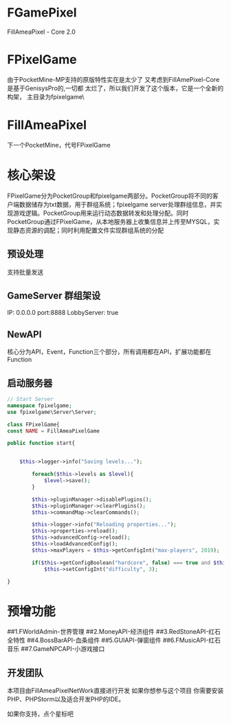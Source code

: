 # FGamePixel
FillAmeaPixel - Core 2.0
# FPixelGame

由于PocketMine-MP支持的原版特性实在是太少了
又考虑到FillAmePixel-Core是基于GenisysPro的,一切都
太烂了，所以我们开发了这个版本，它是一个全新的构架，
主目录为fpixelgame\


# FillAmeaPixel
下一个PocketMine，代号FPixelGame

# 核心架设
FPixelGame分为PocketGroup和fpixelgame两部分。PocketGroup将不同的客户端数据储存为txt数据，用于群组系统；fpixelgame server处理群组信息，并实现游戏逻辑。PocketGroup用来运行动态数据转发和处理分配。同时PocketGroup通过FPixelGame，从本地服务器上收集信息并上传至MYSQL，实现静态资源的调配；同时利用配置文件实现群组系统的分配

## 预设处理
支持批量发送







## GameServer 群组架设
IP: 0.0.0.0
port:8888
LobbyServer: true


## NewAPI
核心分为API，Event，Function三个部分，所有调用都在API，扩展功能都在Function


## 启动服务器
```php
// Start Server
namespace fpixelgame;
use fpixelgame\Server\Server;

class FPixelGame{
const NAME = FillAmeaPixelGame

public function start{


	$this->logger->info("Saving levels...");

		foreach($this->levels as $level){
			$level->save();
		}

		$this->pluginManager->disablePlugins();
		$this->pluginManager->clearPlugins();
		$this->commandMap->clearCommands();

		$this->logger->info("Reloading properties...");
		$this->properties->reload();
		$this->advancedConfig->reload();
		$this->loadAdvancedConfig();
		$this->maxPlayers = $this->getConfigInt("max-players", 2019);

		if($this->getConfigBoolean("hardcore", false) === true and $this->getDifficulty() < 3){
			$this->setConfigInt("difficulty", 3);

}

```

# 预增功能
##1.FWorldAdmin-世界管理
##2.MoneyAPI-经济组件
##3.RedStoneAPI-红石全特性
##4.BossBarAPI-血条组件
##5.GUIAPI-弹窗组件
##6.FMusicAPI-红石音乐
##7.GameNPCAPI-小游戏接口


## 开发团队
本项目由FillAmeaPixelNetWork直接进行开发
如果你想参与这个项目
你需要安装PHP、PHPStorm以及适合开发PHP的IDE。


如果你支持，点个星标吧
